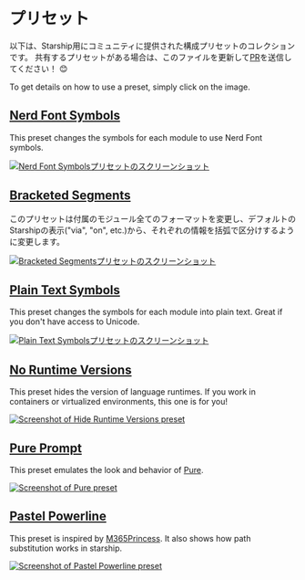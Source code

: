 # プリセット

以下は、Starship用にコミュニティに提供された構成プリセットのコレクションです。 共有するプリセットがある場合は、このファイルを更新して[PR](https://github.com/starship/starship/edit/master/docs/presets/README.md)を送信してください！ 😊

To get details on how to use a preset, simply click on the image.

## [Nerd Font Symbols](./nerd-font.md)

This preset changes the symbols for each module to use Nerd Font symbols.

[![Nerd Font Symbolsプリセットのスクリーンショット](/presets/img/nerd-font-symbols.png "Click to view Nerd Font Symbols preset")](./nerd-font)

## [Bracketed Segments](./bracketed-segments.md)

このプリセットは付属のモジュール全てのフォーマットを変更し、デフォルトのStarshipの表示("via", "on", etc.)から、それぞれの情報を括弧で区分けするように変更します。

[![Bracketed Segmentsプリセットのスクリーンショット](/presets/img/bracketed-segments.png "Click to view Bracketed Segments preset")](./bracketed-segments)

## [Plain Text Symbols](./plain-text.md)

This preset changes the symbols for each module into plain text. Great if you don't have access to Unicode.

[![Plain Text Symbolsプリセットのスクリーンショット](/presets/img/plain-text-symbols.png "Click to view Plain Text Symbols preset")](./plain-text)

## [No Runtime Versions](./no-runtimes.md)

This preset hides the version of language runtimes. If you work in containers or virtualized environments, this one is for you!

[![Screenshot of Hide Runtime Versions preset](/presets/img/no-runtime-versions.png "Click to view No Runtime Versions preset")](./no-runtimes)

## [Pure Prompt](./pure-preset.md)

This preset emulates the look and behavior of [Pure](https://github.com/sindresorhus/pure).

[![Screenshot of Pure preset](/presets/img/pure-preset.png "Click to view Pure Prompt preset")](./pure-preset)

## [Pastel Powerline](./pastel-powerline.md)

This preset is inspired by [M365Princess](https://github.com/JanDeDobbeleer/oh-my-posh/blob/main/themes/M365Princess.omp.json). It also shows how path substitution works in starship.

[![Screenshot of Pastel Powerline preset](/presets/img/pastel-powerline.png "Click to view Pure Prompt preset")](./pastel-powerline)
